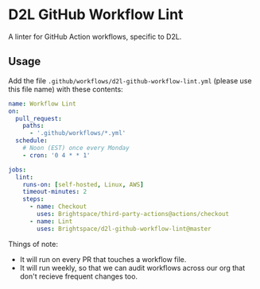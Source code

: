 # D2L GitHub Workflow Lint

A linter for GitHub Action workflows, specific to D2L.

## Usage

Add the file `.github/workflows/d2l-github-workflow-lint.yml` (please use this file name) with these contents:

```yaml
name: Workflow Lint
on:
  pull_request:
    paths:
      - '.github/workflows/*.yml'
  schedule:
    # Noon (EST) once every Monday
    - cron: '0 4 * * 1'

jobs:
  lint:
    runs-on: [self-hosted, Linux, AWS]
    timeout-minutes: 2
    steps:
      - name: Checkout
        uses: Brightspace/third-party-actions@actions/checkout
      - name: Lint
        uses: Brightspace/d2l-github-workflow-lint@master
```

Things of note:

* It will run on every PR that touches a workflow file.
* It will run weekly, so that we can audit workflows across our org that don't recieve frequent changes too.
